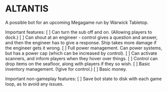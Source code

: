 # ALTANTIS
A possible bot for an upcoming Megagame run by Warwick Tabletop.

Important features:
[ ] Can turn the sub off and on. (Allowing players to dock.)
[ ] Can shout at an engineer - control gives a question and answer, and then the engineer has to give a response. Ship takes more damage if the engineer gets it wrong.
[ ] Full power management. Can power systems, but has a power cap (which can be increased by control).
[ ] Can activate scanners, and inform players when they hover over things.
[ ] Control can drop items on the seafloor, along with players if they so wish.
[ ] Basic inventory management. (!give for control.)
[ ] Basic money.

Important non-gameplay features:
[ ] Save bot state to disk with each game loop, as to avoid any issues.
